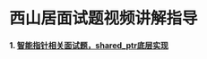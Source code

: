 # 西山居面试题视频讲解指导

#### 1. [智能指针相关面试题，shared_ptr底层实现](https://www.bilibili.com/video/BV1PWyTY2ESm/?spm_id_from=333.1387.upload.video_card.click&vd_source=b638fdfb9e01b75cd34cc317156b7a8e)
